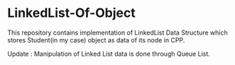 # LinkedList-Of-Object
This repository contains implementation of LinkedList Data Structure which stores Student(in my case) object as data of its node in CPP.

Update :
Manipulation of Linked List data is done through Queue List.
